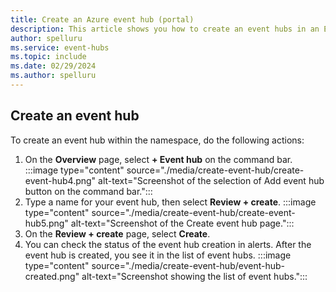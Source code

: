 ```yaml
---
title: Create an Azure event hub (portal)
description: This article shows you how to create an event hubs in an Event Hubs namespace in the Azure portal. 
author: spelluru
ms.service: event-hubs
ms.topic: include
ms.date: 02/29/2024
ms.author: spelluru
---
```


## Create an event hub

To create an event hub within the namespace, do the following actions:

1. On the **Overview** page, select **+ Event hub** on the command bar. 
      :::image type="content" source="./media/create-event-hub/create-event-hub4.png" alt-text="Screenshot of the selection of Add event hub button on the command bar.":::
1. Type a name for your event hub, then select **Review + create**.
      :::image type="content" source="./media/create-event-hub/create-event-hub5.png" alt-text="Screenshot of the Create event hub page.":::
1. On the **Review + create** page, select **Create**. 
1. You can check the status of the event hub creation in alerts. After the event hub is created, you see it in the list of event hubs.
      :::image type="content" source="./media/create-event-hub/event-hub-created.png" alt-text="Screenshot showing the list of event hubs.":::
